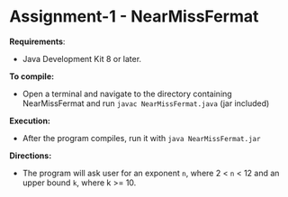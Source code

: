# Assignment-1 - NearMissFermat

**Requirements**:

- Java Development Kit 8 or later.

**To compile:**

- Open a terminal and navigate to the directory containing NearMissFermat and run `javac NearMissFermat.java` (jar included)

**Execution:**

- After the program compiles, run it with `java NearMissFermat.jar`

**Directions:**

- The program will ask user for an exponent `n`, where 2 < `n` < 12 and an upper bound `k`, where k >= 10.
